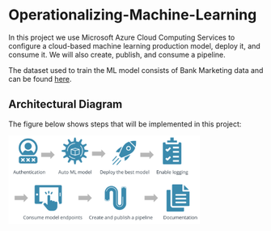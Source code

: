 # Operationalizing-Machine-Learning

In this project we use Microsoft Azure Cloud Computing Services to configure a cloud-based machine learning production model, deploy it, and consume it. We will also create, publish, and consume a pipeline. 

The dataset used to train the ML model consists of Bank Marketing data and can be found [here](https://automlsamplenotebookdata.blob.core.windows.net/automl-sample-notebook-data/bankmarketing_train.csv).

## Architectural Diagram
The figure below shows steps that will be implemented in this project:

<img src="images/end-to-end-ml.png" width=75%>



